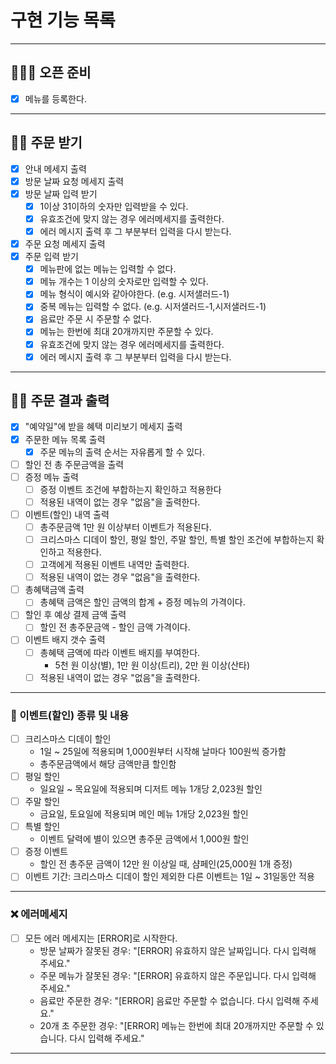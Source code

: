 # 구현 기능 목록

---
## 🧑🏻‍🍳 오픈 준비
- [X] 메뉴를 등록한다.
---
## 🙋🏻 주문 받기
- [X] 안내 메세지 출력
- [X] 방문 날짜 요청 메세지 출력
- [X] 방문 날짜 입력 받기
  - [x] 1이상 31이하의 숫자만 입력받을 수 있다.
  - [x] 유효조건에 맞지 않는 경우 에러메세지를 출력한다.
  - [x] 에러 메시지 출력 후 그 부분부터 입력을 다시 받는다.
- [X] 주문 요청 메세지 출력
- [X] 주문 입력 받기
  - [x] 메뉴판에 없는 메뉴는 입력할 수 없다.
  - [x] 메뉴 개수는 1 이상의 숫자로만 입력할 수 있다.
  - [x] 메뉴 형식이 예시와 같아야한다. (e.g. 시저샐러드-1)
  - [x] 중복 메뉴는 입력할 수 없다. (e.g. 시저샐러드-1,시저샐러드-1)
  - [x] 음료만 주문 시 주문할 수 없다.
  - [x] 메뉴는 한번에 최대 20개까지만 주문할 수 있다.
  - [x] 유효조건에 맞지 않는 경우 에러메세지를 출력한다.
  - [x] 에러 메시지 출력 후 그 부분부터 입력을 다시 받는다.
---
## 💁🏻 주문 결과 출력
- [X] "예약일"에 받을 혜택 미리보기 메세지 출력
- [X] 주문한 메뉴 목록 출력
  - [x] 주문 메뉴의 출력 순서는 자유롭게 할 수 있다.
- [ ] 할인 전 총 주문금액을 출력
- [ ] 증정 메뉴 출력
  - [ ] 증정 이벤트 조건에 부합하는지 확인하고 적용한다
  - [ ] 적용된 내역이 없는 경우 "없음"을 출력한다.
- [ ] 이벤트(할인) 내역 출력
  - [ ] 총주문금액 1만 원 이상부터 이벤트가 적용된다.
  - [ ] 크리스마스 디데이 할인, 평일 할인, 주말 할인, 특별 할인 조건에 부합하는지 확인하고 적용한다.
  - [ ] 고객에게 적용된 이벤트 내역만 출력한다.
  - [ ] 적용된 내역이 없는 경우 "없음"을 출력한다.
- [ ] 총혜택금액 출력
  - [ ] 총혜택 금액은 할인 금액의 합계 + 증정 메뉴의 가격이다.
- [ ] 할인 후 예상 결제 금액 출력
  - [ ] 할인 전 총주문금액 - 할인 금액 가격이다.
- [ ] 이벤트 배지 갯수 출력
  - [ ] 총혜택 금액에 따라 이벤트 배지를 부여한다.
    -  5천 원 이상(별), 1만 원 이상(트리), 2만 원 이상(산타)
  - [ ] 적용된 내역이 없는 경우 "없음"을 출력한다.
---
### 📄 이벤트(할인) 종류 및 내용
- [ ] 크리스마스 디데이 할인
  - 1일 ~ 25일에 적용되며 1,000원부터 시작해 날마다 100원씩 증가함
  - 총주문금액에서 해당 금액만큼 할인함
- [ ] 평일 할인
  - 일요일 ~ 목요일에 적용되며 디저트 메뉴 1개당 2,023원 할인
- [ ] 주말 할인
  - 금요일, 토요일에 적용되며 메인 메뉴 1개당 2,023원 할인
- [ ] 특별 할인
  - 이벤트 달력에 별이 있으면 총주문 금액에서 1,000원 할인
- [ ] 증정 이벤트
  - 할인 전 총주문 금액이 12만 원 이상일 때, 샴페인(25,000원 1개 증정)
- [ ] 이벤트 기간: 크리스마스 디데이 할인 제외한 다른 이벤트는 1일 ~ 31일동안 적용
---
### ❌ 에러메세지
- [ ] 모든 에러 메세지는 [ERROR]로 시작한다.
  - 방문 날짜가 잘못된 경우: "[ERROR] 유효하지 않은 날짜입니다. 다시 입력해 주세요."
  - 주문 메뉴가 잘못된 경우: "[ERROR] 유효하지 않은 주문입니다. 다시 입력해 주세요."
  - 음료만 주문한 경우: "[ERROR] 음료만 주문할 수 없습니다. 다시 입력해 주세요."
  - 20개 초 주문한 경우: "[ERROR] 메뉴는 한번에 최대 20개까지만 주문할 수 있습니다. 다시 입력해 주세요."
---